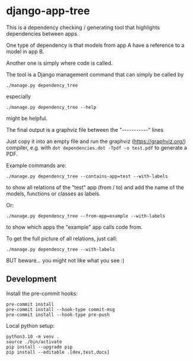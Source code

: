# django-app-tree

This is a dependency checking / generating tool that highlights dependencies between apps.

One type of dependency is that models from app A have a reference to a model in app B.

Another one is simply where code is called.

The tool is a Django management command that can simply be called by

```
./manage.py dependency_tree
```

especially

```
./manage.py dependency_tree --help
```

might be helpful.

The final output is a graphviz file between the "-----------" lines

Just copy it into an empty file and run the graphviz (https://graphviz.org/) compiler, e.g. with `dot dependencies.dot -Tpdf -o test.pdf` to generate a PDF.

Example commands are:

```
./manage.py dependency_tree --contains-app=test --with-labels
```

to show all relations of the "test" app (from / to) and add the name of the models, functions or classes as labels.

Or:

```
./manage.py dependency_tree --from-app=example --with-labels
```

to show which apps the "example" app calls code from.

To get the full picture of all relations, just call:

```
./manage.py dependency_tree --with-labels
```

BUT beware... you might not like what you see :)

## Development

Install the pre-commit hooks:

```
pre-commit install
pre-commit install --hook-type commit-msg
pre-commit install --hook-type pre-push
```

Local python setup:

```
python3.10 -m venv .
source ./bin/activate
pip install --upgrade pip
pip install --editable .[dev,test,docs]
```
